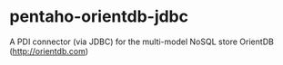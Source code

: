 # pentaho-orientdb-jdbc
A PDI connector (via JDBC) for the multi-model NoSQL store OrientDB (http://orientdb.com)
